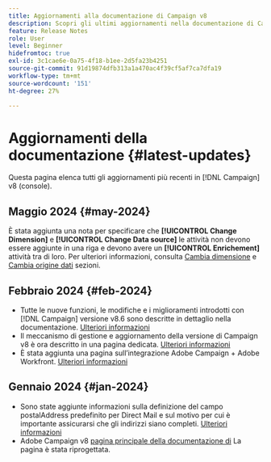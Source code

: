 ```yaml
---
title: Aggiornamenti alla documentazione di Campaign v8
description: Scopri gli ultimi aggiornamenti nella documentazione di Campaign v8
feature: Release Notes
role: User
level: Beginner
hidefromtoc: true
exl-id: 3c1cae6e-0a75-4f18-b1ee-2d5fa23b4251
source-git-commit: 91d19874dfb313a1a470ac4f39cf5af7ca7dfa19
workflow-type: tm+mt
source-wordcount: '151'
ht-degree: 27%

---
```


# Aggiornamenti della documentazione {#latest-updates}

Questa pagina elenca tutti gli aggiornamenti più recenti in [!DNL Campaign] v8 (console).

## Maggio 2024 {#may-2024}

È stata aggiunta una nota per specificare che **[!UICONTROL Change Dimension]** e **[!UICONTROL Change Data source]** le attività non devono essere aggiunte in una riga e devono avere un **[!UICONTROL Enrichement]** attività tra di loro. Per ulteriori informazioni, consulta [Cambia dimensione](../../automation/workflow/change-dimension.md) e [Cambia origine dati](../../automation/workflow/change-data-source.md) sezioni.

## Febbraio 2024 {#feb-2024}

* Tutte le nuove funzioni, le modifiche e i miglioramenti introdotti con [!DNL Campaign] versione v8.6 sono descritte in dettaglio nella documentazione. [Ulteriori informazioni](release-notes.md)
* Il meccanismo di gestione e aggiornamento della versione di Campaign v8 è ora descritto in una pagina dedicata. [Ulteriori informazioni](upgrades.md)
* È stata aggiunta una pagina sull’integrazione Adobe Campaign + Adobe Workfront. [Ulteriori informazioni](../connect/ac-workfront.md)

## Gennaio 2024 {#jan-2024}

* Sono state aggiunte informazioni sulla definizione del campo postalAddress predefinito per Direct Mail e sul motivo per cui è importante assicurarsi che gli indirizzi siano completi. [Ulteriori informazioni](../send/direct-mail.md)
* Adobe Campaign v8 [pagina principale della documentazione di](../campaign-home.md) La pagina è stata riprogettata.
